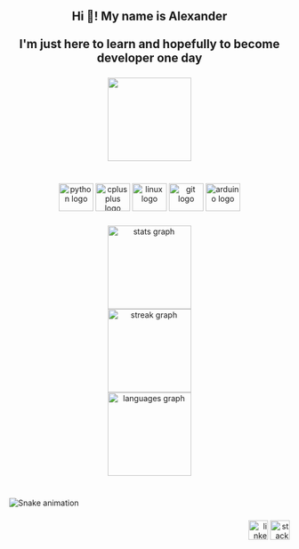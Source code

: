 <h2 align="center">Hi 👋! My name is Alexander<br><br>I'm just here to learn and hopefully to become developer one day</h2>

###

<div align="center">
    <img height="150" src="https://avatars.githubusercontent.com/u/116446513?v=4"  />
</div>

###

<br clear="both">

<div align="center">
    <img src="https://cdn.jsdelivr.net/gh/devicons/devicon/icons/python/python-original.svg" height="50" width="62" alt="python logo"  />
    <img src="https://cdn.jsdelivr.net/gh/devicons/devicon/icons/cplusplus/cplusplus-original.svg" height="50" width="62" alt="cplusplus logo"  />
    <img src="https://cdn.jsdelivr.net/gh/devicons/devicon/icons/linux/linux-original.svg" height="50" width="62" alt="linux logo"  />
    <img src="https://cdn.jsdelivr.net/gh/devicons/devicon/icons/git/git-original.svg" height="50" width="62" alt="git logo"  />
    <img src="https://cdn.jsdelivr.net/gh/devicons/devicon/icons/arduino/arduino-original.svg" height="50" width="62" alt="arduino logo"  />
</div>

###

<div align="center">
    <img src="https://github-readme-stats.vercel.app/api?username=whuzurbuddha&&repo=github-readme-stats=hide_title=false&hide_rank=false&show_icons=true&include_all_commits=true&count_private=true&disable_animations=false&theme=dracula&locale=en&hide_border=false" height="150" alt="stats graph"  /><br>
    <img src="https://streak-stats.demolab.com?user=whuzurbuddha&repo=github-readme-stats=en&mode=daily&theme=dracula&hide_border=false&border_radius=5" height="150" alt="streak graph"  /><br>
    <img src="https://github-readme-stats.vercel.app/api/top-langs?username=whuzurbuddha&repo=whuzurbuddha&locale=en&hide_title=false&layout=compact&card_width=320&langs_count=5&theme=dracula&hide_border=false" height="150" alt="languages graph"/><br>
</div>

###

<br clear="both">

<img src="https://raw.githubusercontent.com/whuzurbuddha/whuzurbuddha/output/snake.svg" alt="Snake animation" />

###

<div align="right">
    <img src="https://img.shields.io/static/v1?message=LinkedIn&logo=linkedin&label=&color=0077B5&logoColor=white&labelColor=&style=flat" height="35" alt="linkedin logo"  />
    <img src="https://img.shields.io/static/v1?message=Stackoverflow&logo=stackoverflow&label=&color=FE7A16&logoColor=white&labelColor=&style=flat" height="35" alt="stackoverflow logo"  />
</div>

###
